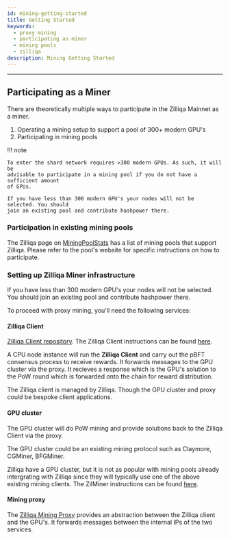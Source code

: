 ```yaml
---
id: mining-getting-started
title: Getting Started
keywords:
  - proxy mining
  - participating as miner
  - mining pools
  - zilliqa
description: Mining Getting Started
---
```


---

## Participating as a Miner

There are theoretically multiple ways to participate in the Zilliqa Mainnet as a
miner.

1. Operating a mining setup to support a pool of 300+ modern GPU's
2. Participating in mining pools

!!! note

    To enter the shard network requires >300 modern GPUs. As such, it will be
    advisable to participate in a mining pool if you do not have a sufficient amount
    of GPUs.

    If you have less than 300 modern GPU's your nodes will not be selected. You should
    join an existing pool and contribute hashpower there.

### Participation in existing mining pools

The Zilliqa page on [MiningPoolStats](https://miningpoolstats.stream/zilliqa)
has a list of mining pools that support Zilliqa. Please refer to the pool's
website for specific instructions on how to participate.

### Setting up Zilliqa Miner infrastructure

If you have less than 300 modern GPU's your nodes will not be selected. You should join an existing pool and contribute hashpower there.

To proceed with proxy mining, you'll need the following services:

#### Zilliqa Client

[Zilliqa Client repository](https://github.com/Zilliqa/Zilliqa). The Zilliqa Client instructions can be found [here](mining-zilclient.md).

A CPU node instance will run the **Zilliqa Client** and carry out the pBFT consensus process to receive rewards. It forwards messages to the GPU cluster via the proxy. It recieves a response which is the GPU's solution to the PoW round which is forwarded onto the chain for reward distribution.

The Zilliqa client is managed by Zilliqa. Though the GPU cluster and proxy could be bespoke client applications.

#### GPU cluster

The GPU cluster will do PoW mining and provide solutions back to the Zilliqa Client via the proxy.

The GPU cluster could be an existing mining protocol such as Claymore, CGMiner, BFGMiner.

Zilliqa have a GPU cluster, but it is not as popular with mining pools already intergrating with Zilliqa since they will typically use one of the above existing mining clients. The ZilMiner instructions can be found [here](mining-zilminer.md).

#### Mining proxy

The [Zilliqa Mining Proxy](https://github.com/DurianStallSingapore/Zilliqa-Mining-Proxy) provides an abstraction between the Zilliqa client and the GPU's. It forwards messages between the internal IPs of the two services.
